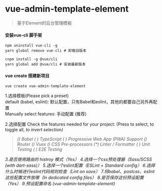 # vue-admin-template-element
>基于Element的后台管理模板 

#### 安装vue-cli 脚手架
```
npm uninstall vue-cli -g
yarn global remove vue-cli # 卸载旧版本

cnpm install -g @vue/cli 
yarn global add @vue/cli # 安装最新版本
```

#### vue create 搭建新项目
```
vue create vue-admin-template-element
```

1.选择模板(Please pick a preset)  
default (babel, eslint): 默认配置，只有Babel和eslint，其他的都要自己另外再配置  
Manually select features: 手动配置  (推荐)

2.选择配置
Check the features needed for your project: (Press <space> to select, <a> to toggle all, <i> to invert selection)
>(*) Babel
 ( ) TypeScript
 ( ) Progressive Web App (PWA) Support
 (*) Router
 (*) Vuex
 (*) CSS Pre-processors
 (*) Linter / Formatter
 ( ) Unit Testing
 ( ) E2E Testing

3.是否使用路由的 histroy 模式（Yes）
4.选择一个css预处理器（Sass/SCSS (with dart-sass)）
5.选择一个eslint配置（ESLint + Standard config）
6.选择什么时候进行eslint代码规则检查（Lint on save）
7.将babel、postcss、eslint这些配置文件放哪（In dedicated config files）
8.是否保存这份预设配置（Yes）
9.预设配置命名 (vue-admin-template-element)

#### 



